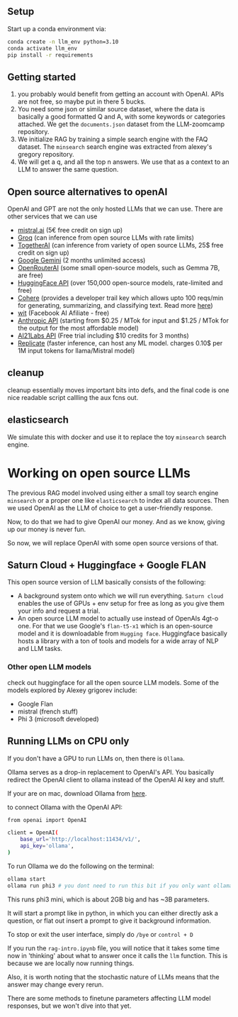 ## Setup

Start up a conda environment via:
````bash
conda create -n llm_env python=3.10
conda activate llm_env
pip install -r requirements
````

## Getting started
1. you probably would benefit from getting an account with OpenAI. APIs are not free, so maybe put in there 5 bucks.
2. You need some json or similar source dataset, where the data is basically a good formatted Q and A, with some keywords or categories attached. We get the `documents.json` dataset from the LLM-zoomcamp repository.
3. We initialize RAG by training a simple search engine with the FAQ dataset. The `minsearch` search engine was extracted from alexey's gregory repository.
4. We will get a q, and all the top n answers. We use that as a context to an LLM to answer the same question.

## Open source alternatives to openAI
OpenAI and GPT are not the only hosted LLMs that we can use. 
There are other services that we can use

* [mistral.ai](https://mistral.ai) (5€ free credit on sign up)
* [Groq](https://console.groq.com) (can inference from open source LLMs with rate limits)
* [TogetherAI](https://api.together.ai) (can inference from variety of open source LLMs, 25$ free credit on sign up)
* [Google Gemini](https://ai.google.dev/gemini-api/docs/get-started/tutorial?lang=python) (2 months unlimited access)
* [OpenRouterAI](https://openrouter.ai/) (some small open-source models, such as Gemma 7B, are free)
* [HuggingFace API](https://huggingface.co/docs/api-inference/index) (over 150,000 open-source models, rate-limited and free)
* [Cohere](https://cohere.com/) (provides a developer trail key which allows upto 100 reqs/min for generating, summarizing, and classifying text. Read more [here](https://cohere.com/blog/free-developer-tier-announcement))
* [wit](https://wit.ai/) (Facebook AI Afiliate - free)
* [Anthropic API](https://www.anthropic.com/pricing#anthropic-api) (starting from $0.25 / MTok for input and $1.25 / MTok for the output for the most affordable model)
* [AI21Labs API](https://www.ai21.com/pricing#foundation-models) (Free trial including $10 credits for 3 months)
* [Replicate](https://replicate.com/) (faster inference, can host any ML model. charges 0.10$ per 1M input tokens for llama/Mistral model)

## cleanup
cleanup essentially moves important bits into defs, and the final code is one nice readable script callling the aux fcns out.

## elasticsearch
We simulate this with docker and use it to replace the toy `minsearch` search engine.

# Working on open source LLMs
The previous RAG model involved using either a small toy search engine `minsearch` or a proper one like `elasticsearch` to index all data sources. Then we used OpenAI as the LLM of choice to get a user-friendly response.

Now, to do that we had to give OpenAI our money. And as we know, giving up our money is never fun.

So now, we will replace OpenAI with some open source versions of that.

## Saturn Cloud + Huggingface + Google FLAN
This open source version of LLM basically consists of the following:
- A background system onto which we will run everything. `Saturn cloud` enables the use of GPUs + env setup for free as long as you give them your info and request a trial.
- An open source LLM model to actually use instead of OpenAIs 4gt-o one. For that we use Google's `flan-t5-x1` which is an open-source model and it is downloadable from `Hugging face`. Huggingface basically hosts a library with a ton of tools and models for a wide array of NLP and LLM tasks.

### Other open LLM models
check out huggingface for all the open source LLM models. Some of the models explored by Alexey grigorev include:
- Google Flan
- mistral (french stuff)
- Phi 3 (microsoft developed)

## Running LLMs on CPU only
If you don't have a GPU to run LLMs on, then there is `Ollama`.

Ollama serves as a drop-in replacement to OpenAI's API. You basically redirect the OpenAI client to ollama instead of the OpenAI AI key and stuff.

If your are on mac, download Ollama from [here](https://ollama.com/download).


to connect Ollama with the OpenAI API:
````bash
from openai import OpenAI

client = OpenAI(
    base_url='http://localhost:11434/v1/',
    api_key='ollama',
)
````

To run Ollama we do the following on the terminal:

```bash
ollama start
ollama run phi3 # you dont need to run this bit if you only want ollama on the background for the openAI API.
```

This runs phi3 mini, which is about 2GB big and has ~3B parameters.

It will start a prompt like in python, in which you can either directly ask a question, or flat out insert a prompt to give it background information.

To stop or exit the user interface, simply do `/bye` or `control + D`

If you run the `rag-intro.ipynb` file, you will notice that it takes some time now in 'thinking' about what to answer once it calls the `llm` function. This is because we are locally now running things.

Also, it is worth noting that the stochastic nature of LLMs means that the answer may change every rerun.

There are some methods to finetune parameters affecting LLM model responses, but we won't dive into that yet.